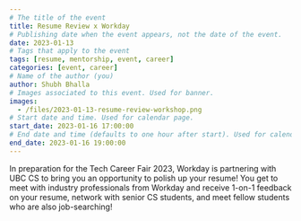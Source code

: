 ```yaml
---
# The title of the event
title: Resume Review x Workday
# Publishing date when the event appears, not the date of the event.
date: 2023-01-13
# Tags that apply to the event
tags: [resume, mentorship, event, career]
categories: [event, career]
# Name of the author (you)
author: Shubh Bhalla
# Images associated to this event. Used for banner.
images:
  - /files/2023-01-13-resume-review-workshop.png
# Start date and time. Used for calendar page.
start_date: 2023-01-16 17:00:00
# End date and time (defaults to one hour after start). Used for calendar page.
end_date: 2023-01-16 19:00:00
---
```


In preparation for the Tech Career Fair 2023, Workday is partnering with UBC CS to bring you an opportunity to polish up your resume! You get to meet with industry professionals from Workday and receive 1-on-1 feedback on your resume, network with senior CS students, and meet fellow students who are also job-searching!
